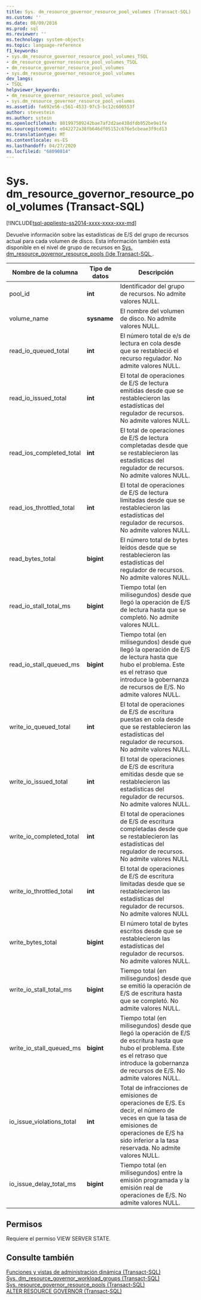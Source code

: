 ```yaml
---
title: Sys. dm_resource_governor_resource_pool_volumes (Transact-SQL) | Microsoft Docs
ms.custom: ''
ms.date: 08/09/2016
ms.prod: sql
ms.reviewer: ''
ms.technology: system-objects
ms.topic: language-reference
f1_keywords:
- sys.dm_resource_governor_resource_pool_volumes_TSQL
- dm_resource_governor_resource_pool_volumes_TSQL
- dm_resource_governor_resource_pool_volumes
- sys.dm_resource_governor_resource_pool_volumes
dev_langs:
- TSQL
helpviewer_keywords:
- dm_resource_governor_resource_pool_volumes
- sys.dm_resource_governor_resource_pool_volumes
ms.assetid: fa692e56-c561-4533-97c5-bc12c600553f
author: stevestein
ms.author: sstein
ms.openlocfilehash: 801997509242bae7af2d2ae438dfdb952be9e1fe
ms.sourcegitcommit: e042272a38fb646df05152c676e5cbeae3f9cd13
ms.translationtype: MT
ms.contentlocale: es-ES
ms.lasthandoff: 04/27/2020
ms.locfileid: "68090814"
---
```

# <a name="sysdm_resource_governor_resource_pool_volumes-transact-sql"></a>Sys. dm_resource_governor_resource_pool_volumes (Transact-SQL)
[!INCLUDE[tsql-appliesto-ss2014-xxxx-xxxx-xxx-md](../../includes/tsql-appliesto-ss2014-xxxx-xxxx-xxx-md.md)]

  Devuelve información sobre las estadísticas de E/S del grupo de recursos actual para cada volumen de disco. Esta información también está disponible en el nivel de grupo de recursos en [Sys. dm_resource_governor_resource_pools &#40;&#41;de Transact-SQL ](../../relational-databases/system-dynamic-management-views/sys-dm-resource-governor-resource-pools-transact-sql.md).  
  
  
|Nombre de la columna|Tipo de datos|Descripción|  
|-----------------|---------------|-----------------|  
|pool_id|**int**|Identificador del grupo de recursos. No admite valores NULL.|  
|volume_name|**sysname**|El nombre del volumen de disco. No admite valores NULL.|  
|read_io_queued_total|**int**|El número total de e/s de lectura en cola desde que se restableció el recurso regulador. No admite valores NULL.|  
|read_io_issued_total|**int**|El total de operaciones de E/S de lectura emitidas desde que se restablecieron las estadísticas del regulador de recursos. No admite valores NULL.|  
|read_ios_completed_total|**int**|El total de operaciones de E/S de lectura completadas desde que se restablecieron las estadísticas del regulador de recursos. No admite valores NULL.|  
|read_ios_throttled_total|**int**|El total de operaciones de E/S de lectura limitadas desde que se restablecieron las estadísticas del regulador de recursos. No admite valores NULL.|  
|read_bytes_total|**bigint**|El número total de bytes leídos desde que se restablecieron las estadísticas del regulador de recursos. No admite valores NULL.|  
|read_io_stall_total_ms|**bigint**|Tiempo total (en milisegundos) desde que llegó la operación de E/S de lectura hasta que se completó. No admite valores NULL.|  
|read_io_stall_queued_ms|**bigint**|Tiempo total (en milisegundos) desde que llegó la operación de E/S de lectura hasta que hubo el problema. Este es el retraso que introduce la gobernanza de recursos de E/S. No admite valores NULL.|  
|write_io_queued_total|**int**|El total de operaciones de E/S de escritura puestas en cola desde que se restablecieron las estadísticas del regulador de recursos. No admite valores NULL.|  
|write_io_issued_total|**int**|El total de operaciones de E/S de escritura emitidas desde que se restablecieron las estadísticas del regulador de recursos. No admite valores NULL.|  
|write_io_completed_total|**int**|El total de operaciones de E/S de escritura completadas desde que se restablecieron las estadísticas del regulador de recursos. No admite valores NULL|  
|write_io_throttled_total|**int**|El total de operaciones de E/S de escritura limitadas desde que se restablecieron las estadísticas del regulador de recursos. No admite valores NULL|  
|write_bytes_total|**bigint**|El número total de bytes escritos desde que se restablecieron las estadísticas del regulador de recursos. No admite valores NULL.|  
|write_io_stall_total_ms|**bigint**|Tiempo total (en milisegundos) desde que se emitió la operación de E/S de escritura hasta que se completó. No admite valores NULL.|  
|write_io_stall_queued_ms|**bigint**|Tiempo total (en milisegundos) desde que llegó la operación de E/S de escritura hasta que hubo el problema. Este es el retraso que introduce la gobernanza de recursos de E/S. No admite valores NULL.|  
|io_issue_violations_total|**int**|Total de infracciones de emisiones de operaciones de E/S. Es decir, el número de veces en que la tasa de emisiones de operaciones de E/S ha sido inferior a la tasa reservada. No admite valores NULL.|  
|io_issue_delay_total_ms|**bigint**|Tiempo total (en milisegundos) entre la emisión programada y la emisión real de operaciones de E/S. No admite valores NULL.|  
  
## <a name="permissions"></a>Permisos  
 Requiere el permiso VIEW SERVER STATE.  
  
## <a name="see-also"></a>Consulte también  
 [Funciones y vistas de administración dinámica &#40;Transact-SQL&#41;](~/relational-databases/system-dynamic-management-views/system-dynamic-management-views.md)   
 [Sys. dm_resource_governor_workload_groups &#40;Transact-SQL&#41;](../../relational-databases/system-dynamic-management-views/sys-dm-resource-governor-workload-groups-transact-sql.md)   
 [Sys. resource_governor_resource_pools &#40;Transact-SQL&#41;](../../relational-databases/system-catalog-views/sys-resource-governor-resource-pools-transact-sql.md)   
 [ALTER RESOURCE GOVERNOR &#40;Transact-SQL&#41;](../../t-sql/statements/alter-resource-governor-transact-sql.md)  
  
  


